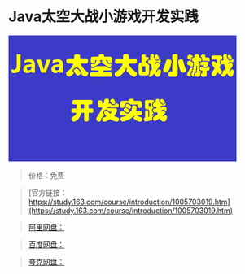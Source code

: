 # Java太空大战小游戏开发实践

![img](../../../assets/study163/free/7c06761e-6af6-495f-981a-39c1e82657c0.png)

> 价格：免费

> [官方链接：https://study.163.com/course/introduction/1005703019.htm](https://study.163.com/course/introduction/1005703019.htm)

> [阿里网盘：]()

> [百度网盘：]()

> [夸克网盘：]()
